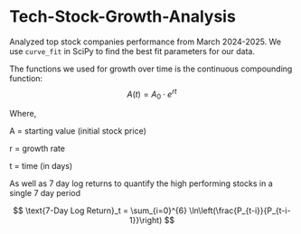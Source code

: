 # Tech-Stock-Growth-Analysis
Analyzed top stock companies performance from March 2024-2025. We use `curve_fit` in SciPy to find the best fit parameters for our data.

The functions we used for growth over time is the continuous compounding function: 
$$
A(t) = A_0 \cdot e^{rt}
$$

Where, 

A = starting value (initial stock price)

r = growth rate

t = time (in days)

As well as 7 day log returns to quantify the high performing stocks in a single 7 day period

$$
\text{7-Day Log Return}_t = \sum_{i=0}^{6} \ln\left(\frac{P_{t-i}}{P_{t-i-1}}\right)
$$

